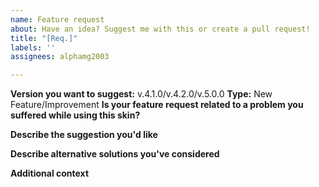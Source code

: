 ```yaml
---
name: Feature request
about: Have an idea? Suggest me with this or create a pull request!
title: "[Req.]"
labels: ''
assignees: alphamg2003

---
```


**Version you want to suggest:** v.4.1.0/v.4.2.0/v.5.0.0
**Type:** New Feature/Improvement
**Is your feature request related to a problem you suffered while using this skin?**

**Describe the suggestion you'd like**

**Describe alternative solutions you've considered**

**Additional context**
